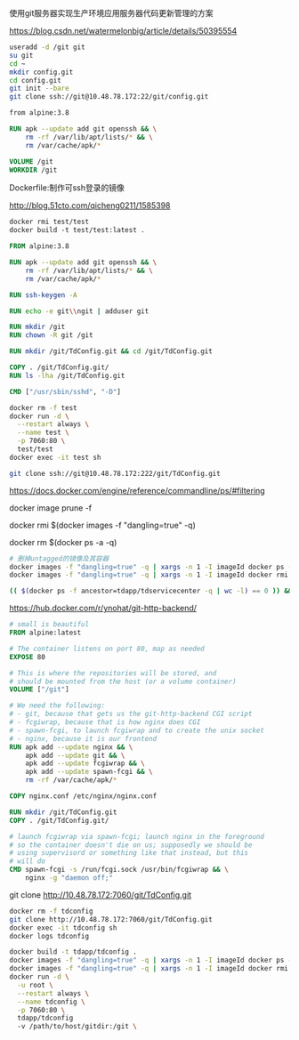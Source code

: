 使用git服务器实现生产环境应用服务器代码更新管理的方案

https://blog.csdn.net/watermelonbig/article/details/50395554



```bash
useradd -d /git git
su git
cd ~
mkdir config.git
cd config.git
git init --bare
git clone ssh://git@10.48.78.172:22/git/config.git
```



```dockerfile
from alpine:3.8

RUN apk --update add git openssh && \
    rm -rf /var/lib/apt/lists/* && \
    rm /var/cache/apk/*

VOLUME /git
WORKDIR /git

```



Dockerfile:制作可ssh登录的镜像

http://blog.51cto.com/qicheng0211/1585398

```dockerfile
docker rmi test/test
docker build -t test/test:latest .

FROM alpine:3.8

RUN apk --update add git openssh && \
    rm -rf /var/lib/apt/lists/* && \
    rm /var/cache/apk/*

RUN ssh-keygen -A

RUN echo -e git\\ngit | adduser git

RUN mkdir /git
RUN chown -R git /git

RUN mkdir /git/TdConfig.git && cd /git/TdConfig.git

COPY . /git/TdConfig.git/
RUN ls -lha /git/TdConfig.git

CMD ["/usr/sbin/sshd", "-D"]

```



```bash
docker rm -f test
docker run -d \
  --restart always \
  --name test \
  -p 7060:80 \
  test/test
docker exec -it test sh

git clone ssh://git@10.48.78.172:222/git/TdConfig.git

```



https://docs.docker.com/engine/reference/commandline/ps/#filtering



docker image prune -f

docker rmi $(docker images -f "dangling=true" -q)

docker rm $(docker ps -a -q)



```bash
# 删掉untagged的镜像及其容器
docker images -f "dangling=true" -q | xargs -n 1 -I imageId docker ps -f ancestor=imageId -q | xargs -n 1 -I ID docker rm -f ID
docker images -f "dangling=true" -q | xargs -n 1 -I imageId docker rmi imageId

(( $(docker ps -f ancestor=tdapp/tdservicecenter -q | wc -l) == 0 )) && docker run -d -e "SPRING_PROFILES_ACTIVE=dev" --restart always --name TdServiceCenter -p 7080:7080 tdapp/tdservicecenter || echo "already start"

```



https://hub.docker.com/r/ynohat/git-http-backend/

```dockerfile
# small is beautiful
FROM alpine:latest

# The container listens on port 80, map as needed
EXPOSE 80

# This is where the repositories will be stored, and
# should be mounted from the host (or a volume container)
VOLUME ["/git"]

# We need the following:
# - git, because that gets us the git-http-backend CGI script
# - fcgiwrap, because that is how nginx does CGI
# - spawn-fcgi, to launch fcgiwrap and to create the unix socket
# - nginx, because it is our frontend
RUN apk add --update nginx && \
    apk add --update git && \
    apk add --update fcgiwrap && \
    apk add --update spawn-fcgi && \
    rm -rf /var/cache/apk/*

COPY nginx.conf /etc/nginx/nginx.conf

RUN mkdir /git/TdConfig.git
COPY . /git/TdConfig.git/

# launch fcgiwrap via spawn-fcgi; launch nginx in the foreground
# so the container doesn't die on us; supposedly we should be
# using supervisord or something like that instead, but this
# will do
CMD spawn-fcgi -s /run/fcgi.sock /usr/bin/fcgiwrap && \
    nginx -g "daemon off;"
```



git clone http://10.48.78.172:7060/git/TdConfig.git



```bash
docker rm -f tdconfig
git clone http://10.48.78.172:7060/git/TdConfig.git
docker exec -it tdconfig sh
docker logs tdconfig

docker build -t tdapp/tdconfig .
docker images -f "dangling=true" -q | xargs -n 1 -I imageId docker ps -a -f ancestor=imageId -q | xargs -n 1 -I ID docker rm -f ID
docker images -f "dangling=true" -q | xargs -n 1 -I imageId docker rmi imageId
docker run -d \
  -u root \
  --restart always \
  --name tdconfig \
  -p 7060:80 \
  tdapp/tdconfig
  -v /path/to/host/gitdir:/git \
  
```



